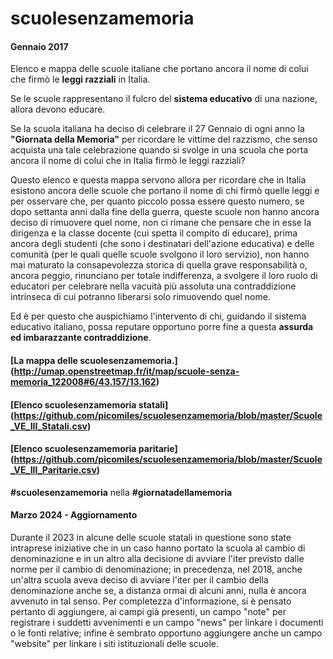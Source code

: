 # scuolesenzamemoria
#### Gennaio 2017
Elenco e mappa delle scuole italiane che portano ancora il nome di colui che firmò le **leggi razziali** in Italia.

Se le scuole rappresentano il fulcro del **sistema educativo** di una nazione, allora devono educare.

Se la scuola italiana ha deciso di celebrare il 27 Gennaio di ogni anno la **"Giornata della Memoria"** per ricordare le vittime del razzismo, che senso acquista una tale celebrazione quando si svolge in una scuola che porta ancora il nome di colui che in Italia firmò le leggi razziali?

Questo elenco e questa mappa servono allora per ricordare che in Italia esistono ancora delle scuole che portano il nome di chi firmò quelle leggi e per osservare che, per quanto piccolo possa essere questo numero, se dopo settanta anni dalla fine della guerra, queste scuole non hanno ancora deciso di rimuovere quel nome, non ci rimane che pensare che in esse la dirigenza e la classe docente (cui spetta il compito di educare), prima ancora degli studenti (che sono i destinatari dell'azione educativa) e delle comunità (per le quali quelle scuole svolgono il loro servizio), non hanno mai maturato la consapevolezza storica di quella grave responsabilità o, ancora peggio, rinunciano per totale indifferenza, a svolgere il loro ruolo di educatori per celebrare nella vacuità più assoluta una contraddizione intrinseca di cui potranno liberarsi solo rimuovendo quel nome.

Ed è per questo che auspichiamo l'intervento di chi, guidando il sistema educativo italiano, possa reputare opportuno porre fine a questa **assurda ed imbarazzante contraddizione**.

#### [La mappa delle scuolesenzamemoria.] (http://umap.openstreetmap.fr/it/map/scuole-senza-memoria_122008#6/43.157/13.162)<br>
#### [Elenco scuolesenzamemoria statali] (https://github.com/picomiles/scuolesenzamemoria/blob/master/Scuole_VE_III_Statali.csv)<br>
#### [Elenco scuolesenzamemoria paritarie] (https://github.com/picomiles/scuolesenzamemoria/blob/master/Scuole_VE_III_Paritarie.csv)

**#scuolesenzamemoria** nella **#giornatadellamemoria**

#### Marzo 2024 - Aggiornamento
Durante il 2023 in alcune delle scuole statali in questione sono state intraprese iniziative che in un caso hanno portato la scuola al cambio di denominazione e in un altro alla decisione di avviare l'iter previsto dalle norme per il cambio di denominazione; in precedenza, nel 2018, anche un'altra scuola aveva deciso di avviare l'iter per il cambio della denominazione anche se, a distanza ormai di alcuni anni, nulla è ancora avvenuto in tal senso. Per completezza d'informazione, si è pensato pertanto di aggiungere, ai campi già presenti, un campo "note" per registrare i suddetti avvenimenti e un campo "news" per linkare i documenti o le fonti relative; infine è sembrato opportuno aggiungere anche un campo "website" per linkare i siti istituzionali delle scuole.
